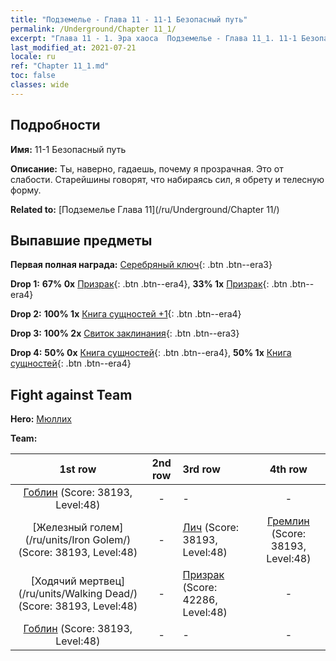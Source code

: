 ```yaml
---
title: "Подземелье - Глава 11 - 11-1 Безопасный путь"
permalink: /Underground/Chapter 11_1/
excerpt: "Глава 11 - 1. Эра хаоса  Подземелье - Глава 11_1. 11-1 Безопасный путь"
last_modified_at: 2021-07-21
locale: ru
ref: "Chapter 11_1.md"
toc: false
classes: wide
---
```


## Подробности

 **Имя:** 11-1 Безопасный путь

 **Описание:** Ты, наверно, гадаешь, почему я прозрачная. Это от слабости. Старейшины говорят, что набираясь сил, я обрету и телесную форму.

 **Related to:** [Подземелье Глава 11](/ru/Underground/Chapter 11/)

## Выпавшие предметы

 **Первая полная награда:** [Серебряный ключ](/ItemsRU/con_693/){: .btn .btn--era3}

 **Drop 1:** **67% 0x** [Призрак](/ItemsRU/unt_210/){: .btn .btn--era4}, **33% 1x** [Призрак](/ItemsRU/unt_210/){: .btn .btn--era4}

 **Drop 2:** **100% 1x** [Книга сущностей +1](/ItemsRU/mat_46/){: .btn .btn--era4}

 **Drop 3:** **100% 2x** [Свиток заклинания](/ItemsRU/con_694/){: .btn .btn--era3}

 **Drop 4:** **50% 0x** [Книга сущностей](/ItemsRU/mat_39/){: .btn .btn--era4}, **50% 1x** [Книга сущностей](/ItemsRU/mat_39/){: .btn .btn--era4}


## Fight against Team
 **Hero:** [Мюллих](/ru/heroes/Mullich/)

 **Team:**


  | 1st row | 2nd row | 3rd row | 4th row |
  |:----:|:----:|:----|:----:|
  | [Гоблин](/ru/units/Goblin/) (Score: 38193, Level:48)  | - | - | - |
  | [Железный голем](/ru/units/Iron Golem/) (Score: 38193, Level:48)  | - | [Лич](/ru/units/Lich/) (Score: 38193, Level:48)  | [Гремлин](/ru/units/Gremlin/) (Score: 38193, Level:48)  |
  | [Ходячий мертвец](/ru/units/Walking Dead/) (Score: 38193, Level:48)  | - | [Призрак](/ru/units/Wight/) (Score: 42286, Level:48)  | - |
  | [Гоблин](/ru/units/Goblin/) (Score: 38193, Level:48)  | - | - | - |



